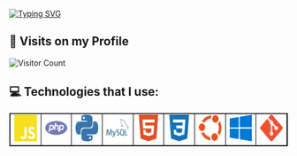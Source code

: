 [![Typing SVG](https://readme-typing-svg.demolab.com?font=Fira+Code&size=30&duration=2000&pause=1000&color=39B800&width=435&lines=What+are+you+doing+here%3F;W%CC%B4%CC%BF%CC%93%CC%80%CC%80%CD%A0%CC%BD%CC%95%CD%84%CD%8C%CC%9B%CC%A2%CC%AE%CC%A2%CC%AC%CC%9D%CD%9C%CD%94%CC%A2a%CC%B6%CC%81%CC%89%CC%8B%CD%98%CD%96%CC%B2%CC%B3%CC%A7%CD%95%CC%AD%CC%B1n%CC%B5%CD%91%CC%87%CC%81%CD%98%CC%BA%CD%89%CC%A2%CC%B3%CC%9F%CC%99%CD%96%CD%89n%CC%B7%CD%98%CC%BD%CC%91%CD%82%CD%98%CC%8A%CD%9B%CC%87%CC%84%CD%97%CC%9C%CC%A6%CC%BC%CC%AB%CC%9E%CC%B2%CC%BB%CC%B9a%CC%B7%CD%82%CD%9D%CC%81%CC%94%CC%80%CC%91%CD%9B%CD%8C%CD%84%CC%8B%CD%93%CC%A0+%CC%B7%CD%9D%CC%8A%CD%9D%CC%9A%CC%9B%CD%98%CC%80%CD%8D%CD%99%CC%B2%CC%BB%CC%BA%CC%AF%CC%ADC%CC%B8%CD%98%CC%BF%CD%80%CC%A9%CC%A4%CD%94%CD%9A%CC%A8%CD%9A%CC%AC%CC%9D%CC%9E%CC%A4r%CC%B5%CC%81%CC%BE%CD%9D%CC%89%CC%BF%CC%91%CD%9D%CC%92%CD%81%CC%94%CD%9C%CC%B9%CC%AC%CC%AC%CC%AEy%CC%B6%CD%90%CC%83%CC%8D%CD%8B%CD%9C%CC%AC%CD%8D%CC%A9%3F%CC%B4%CC%93%CD%83%CC%88%CC%81%CD%91%CC%9B%CD%9D%CD%98%CD%90%CC%8C%CC%97%CC%A6%CC%9F%CC%9D%CC%A2%CC%AA%CC%99%CC%AC)](https://git.io/typing-svg)

## 🔭 Visits on my Profile
![Visitor Count](https://profile-counter.glitch.me/Capitan9709/count.svg)

## 💻 Technologies that I use:
<table border="1" style="border-color:black;">
  <tr>
    <td align="center" width="96">
        <img src="./Icons/javascript.svg" width="48" height="48" alt="JavaScrip" />
    </td>
    <td align="center" width="96">
        <img src="./Icons/php.svg" width="48" height="48" alt="PHP" />
    </td>
    <td align="center" width="96">
        <img src="./Icons/python.svg" width="48" height="48" alt="Python" />
    </td>
    <td align="center" width="96">
        <img src="./Icons/mysql.svg" width="48" height="48" alt="MySql" />
    </td>
    <td align="center" width="96">
        <img src="./Icons/html5.svg" width="48" height="48" alt="HTML" />
    </td>
    <td align="center" width="96">
        <img src="./Icons/css3.svg" width="48" height="48" alt="CSS" />
    </td>
    <td align="center" width="96">
        <img src="./Icons/ubuntu.svg" width="48" height="48" alt="Ubuntu" />
    </td>
    <td align="center" width="96">
        <img src="./Icons/windows.svg" width="48" height="48" alt="Windows" />
    </td>
    <td align="center" width="96">
        <img src="./Icons/git.svg" width="48" height="48" alt="Git" />
    </td>
  </tr>
 </table>
 
 </br></br>
